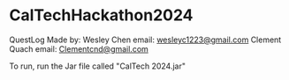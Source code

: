 # CalTechHackathon2024
QuestLog
Made by:
Wesley Chen   email: wesleyc1223@gmail.com
Clement Quach email: Clementcnd@gmail.com

To run, run the Jar file called "CalTech 2024.jar"
